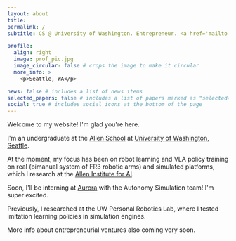 ```yaml
---
layout: about
title:
permalink: /
subtitle: CS @ University of Washington. Entrepreneur. <a href='mailto:rishabh.oswal@outlook.com'>Email</a>.

profile:
  align: right
  image: prof_pic.jpg
  image_circular: false # crops the image to make it circular
  more_info: >
    <p>Seattle, WA</p>

news: false # includes a list of news items
selected_papers: false # includes a list of papers marked as "selected={true}"
social: true # includes social icons at the bottom of the page
---
```


Welcome to my website! I'm glad you're here.

I'm an undergraduate at the <a href='https://cs.washington.edu'>Allen School</a> at <a href='https://washington.edu'>University of Washington, Seattle</a>.

At the moment, my focus has been on robot learning and VLA policy training on real (bimanual system of FR3 robotic arms) and simulated platforms, which I research at the <a href='https://www.allenai.org'>Allen Institute for AI</a>. 

Soon, I'll be interning at <a href='https://aurora.tech'>Aurora</a> with the Autonomy Simulation team! I'm super excited.

Previously, I researched at the UW Personal Robotics Lab, where I tested imitation learning policies in simulation engines. 

More info about entrepreneurial ventures also coming very soon.

<!-- AI & AR-Enabled Accessibility Solutions: 
Building all-in-one solutions for vision impairment, enabling more complex queries like: ````"Guide me through this game of poker"````, ````"Help me find my medication in the cabinet"````, ````"Monitor me and alert me as I cook my lunch for today"````  -->

<!-- I want to be building products at the forefront of AI, but something different than the thousands of ChatGPT wrapper startups that have come up in the past few years. Currently, my focus is on using AI and AR for accessibility for vision impairments. I want to develop the next generation of AR technology for vision impairment - specifically, an all-in-one wearable that will ultimately replace the need for human VA/PAs with advanced context-aware AI assistance. 

More complex queries like: ````"Guide me through this game of poker"````, ````"Help me find my medication in the cabinet"````, ````"Monitor me and alert me as I cook my lunch for today"```` should be a reality soon, and I want to be the one to build it. 

This website is a way for me to organize my thoughts publicly. -->

<!-- Write your biography here. Tell the world about yourself. Link to your favorite [subreddit](http://reddit.com). You can put a picture in, too. The code is already in, just name your picture `prof_pic.jpg` and put it in the `img/` folder.

Put your address / P.O. box / other info right below your picture. You can also disable any of these elements by editing `profile` property of the YAML header of your `_pages/about.md`. Edit `_bibliography/papers.bib` and Jekyll will render your [publications page](/al-folio/publications/) automatically.

Link to your social media connections, too. This theme is set up to use [Font Awesome icons](https://fontawesome.com/) and [Academicons](https://jpswalsh.github.io/academicons/), like the ones below. Add your Facebook, Twitter, LinkedIn, Google Scholar, or just disable all of them. -->
